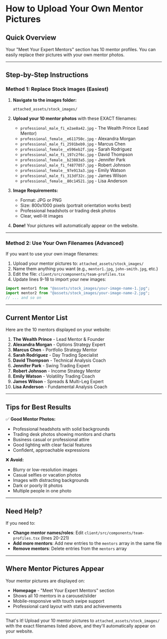 # How to Upload Your Own Mentor Pictures

## Quick Overview
Your "Meet Your Expert Mentors" section has 10 mentor profiles. You can easily replace their pictures with your own mentor photos.

---

## Step-by-Step Instructions

### Method 1: Replace Stock Images (Easiest)

1. **Navigate to the images folder:**
   ```
   attached_assets/stock_images/
   ```

2. **Upload your 10 mentor photos** with these EXACT filenames:
   - `professional_male_fi_e2ae8a42.jpg` - The Wealth Prince (Lead Mentor)
   - `professional_female__e611750c.jpg` - Alexandra Morgan
   - `professional_male_fi_2591beb9.jpg` - Marcus Chen
   - `professional_female__e596eb2f.jpg` - Sarah Rodriguez
   - `professional_male_fi_197c2f6c.jpg` - David Thompson
   - `professional_female__b23883a5.jpg` - Jennifer Park
   - `professional_male_fi_f4877057.jpg` - Robert Johnson
   - `professional_female__97e913a3.jpg` - Emily Watson
   - `professional_male_fi_313df32c.jpg` - James Wilson
   - `professional_female__80c14521.jpg` - Lisa Anderson

3. **Image Requirements:**
   - Format: JPG or PNG
   - Size: 800x1000 pixels (portrait orientation works best)
   - Professional headshots or trading desk photos
   - Clear, well-lit images

4. **Done!** Your pictures will automatically appear on the website.

---

### Method 2: Use Your Own Filenames (Advanced)

If you want to use your own image filenames:

1. Upload your mentor pictures to: `attached_assets/stock_images/`
2. Name them anything you want (e.g., `mentor1.jpg`, `john-smith.jpg`, etc.)
3. Edit the file: `client/src/components/team-profiles.tsx`
4. Update lines 9-18 to import your new images:

```typescript
import mentor1 from "@assets/stock_images/your-image-name-1.jpg";
import mentor2 from "@assets/stock_images/your-image-name-2.jpg";
// ... and so on
```

---

## Current Mentor List

Here are the 10 mentors displayed on your website:

1. **The Wealth Prince** - Lead Mentor & Founder
2. **Alexandra Morgan** - Options Strategy Expert
3. **Marcus Chen** - Portfolio Strategy Mentor
4. **Sarah Rodriguez** - Day Trading Specialist
5. **David Thompson** - Technical Analysis Coach
6. **Jennifer Park** - Swing Trading Expert
7. **Robert Johnson** - Income Strategy Mentor
8. **Emily Watson** - Volatility Trading Coach
9. **James Wilson** - Spreads & Multi-Leg Expert
10. **Lisa Anderson** - Fundamental Analysis Coach

---

## Tips for Best Results

✅ **Good Mentor Photos:**
- Professional headshots with solid backgrounds
- Trading desk photos showing monitors and charts
- Business casual or professional attire
- Good lighting with clear facial features
- Confident, approachable expressions

❌ **Avoid:**
- Blurry or low-resolution images
- Casual selfies or vacation photos
- Images with distracting backgrounds
- Dark or poorly lit photos
- Multiple people in one photo

---

## Need Help?

If you need to:
- **Change mentor names/roles**: Edit `client/src/components/team-profiles.tsx` (lines 20-221)
- **Add more mentors**: Add new entries to the `mentors` array in the same file
- **Remove mentors**: Delete entries from the `mentors` array

---

## Where Mentor Pictures Appear

Your mentor pictures are displayed on:
- **Homepage** - "Meet Your Expert Mentors" section
- Shows all 10 mentors in a carousel/slider
- Mobile-responsive with touch swipe support
- Professional card layout with stats and achievements

---

That's it! Upload your 10 mentor pictures to `attached_assets/stock_images/` with the exact filenames listed above, and they'll automatically appear on your website.
